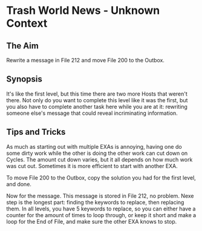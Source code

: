 # Trash World News - Unknown Context

## The Aim
Rewrite a message in File 212 and move File 200 to the Outbox.

## Synopsis
It's like the first level, but this time there are two more Hosts that weren't there. Not only do you want to complete this level like it was the first, but you also have to complete another task here while you are at it: rewriting someone else's message that could reveal incriminating information.

## Tips and Tricks
As much as starting out with multiple EXAs is annoying, having one do some dirty work while the other is doing the other work can cut down on Cycles. The amount cut down varies, but it all depends on how much work was cut out. Sometimes it is more efficient to start with another EXA.

To move File 200 to the Outbox, copy the solution you had for the first level, and done.

Now for the message. This message is stored in File 212, no problem. Nexe step is the longest part: finding the keywords to replace, then replacing them. In all levels, you have 5 keywords to replace, so you can either have a counter for the amount of times to loop through, or keep it short and make a loop for the End of File, and make sure the other EXA knows to stop.